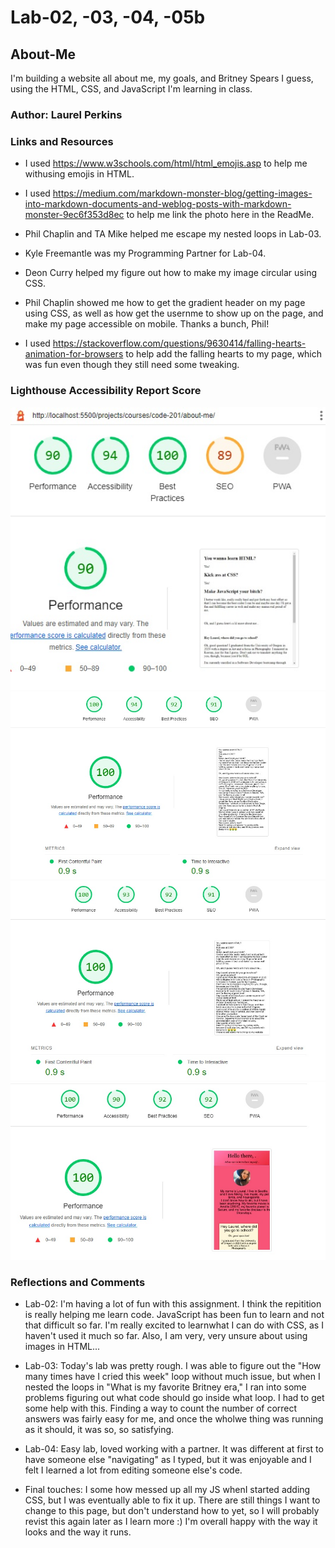 # Lab-02, -03, -04, -05b

## About-Me

I'm building a website all about me, my goals, and Britney Spears I guess, using the HTML, CSS, and JavaScript I'm learning in class.

### Author: Laurel Perkins

### Links and Resources

* I used  <https://www.w3schools.com/html/html_emojis.asp> to help me withusing emojis in HTML.

* I used <https://medium.com/markdown-monster-blog/getting-images-into-markdown-documents-and-weblog-posts-with-markdown-monster-9ec6f353d8ec> to help me link the photo here in the ReadMe.

* Phil Chaplin and TA Mike helped me escape my nested loops in Lab-03.

* Kyle Freemantle was my Programming Partner for Lab-04.

* Deon Curry helped my figure out how to make my image circular using CSS.

* Phil Chaplin showed me how to get the gradient header on my page using CSS, as well as how get the usernme to show up on the page, and make my page accessible on mobile. Thanks a bunch, Phil!

* I used <https://stackoverflow.com/questions/9630414/falling-hearts-animation-for-browsers> to help add the falling hearts to my page, which was fun even though they still need some tweaking.

### Lighthouse Accessibility Report Score

![Lighthouse Score for Lab 2](img/Lab-02-Lighthouse.jpg)
![Lighthouse Score for Lab 3](img/Lab-03-Lighthouse.jpg)
![Lighthouse Score for Lab 4](img/Lab-04-Lighthouse.jpg)
![Lighthouse Score for Final Project](img/Final-Lighthouse.jpg)

### Reflections and Comments

* Lab-02: I'm having a lot of fun with this assignment. I think the repitition is really helping me learn code. JavaScript has been fun to learn and not that difficult so far. I'm really excited to learnwhat I can do with CSS, as I haven't used it much so far. Also, I am very, very unsure about using images in HTML...

* Lab-03: Today's lab was pretty rough. I was able to figure out the "How many times have I cried this week" loop without much issue, but when I nested the loops in "What is my favorite Britney era," I ran into some problems figuring out what code should go inside what loop. I had to get some help with this. Finding a way to count the number of correct answers was fairly easy for me, and once the wholwe thing was running as it should, it was so, so satisfying.

* Lab-04: Easy lab, loved working with a partner. It was different at first to have someone else "navigating" as I typed, but it was enjoyable and I felt I learned a lot from editing someone else's code.

* Final touches: I some how messed up all my JS whenI started adding CSS, but I was eventually able to fix it up. There are still things I want to change to this page, but don't understand how to yet, so I will probably revist this again later as I learn more :) I'm overall happy with the way it looks and the way it runs.